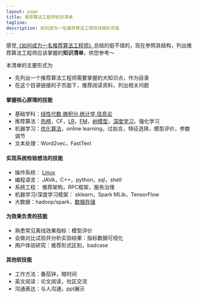 ```yaml
---
layout: page
title: 推荐算法工程师知识清单
tagline:
description: 如何成为一名推荐算法工程师详细补充版
---
```


感觉[《如何成为一名推荐算法工程师》](https://weixin.sogou.com/weixin?type=2&s_from=input&query=%E5%A6%82%E4%BD%95%E6%88%90%E4%B8%BA%E4%B8%80%E5%90%8D%E6%8E%A8%E8%8D%90%E7%B3%BB%E7%BB%9F%E5%B7%A5%E7%A8%8B%E5%B8%88+%E4%BA%BA%E5%B7%A5%E6%99%BA%E8%83%BD%E5%A4%B4%E6%9D%A1&ie=utf8&_sug_=n&_sug_type_=&w=01019900&sut=18274&sst0=1545630897562&lkt=8%2C1545630880165%2C1545630897458)总结的挺不错的，现在参照其结构，列出推荐算法工程师应该掌握的**知识清单**，供您参考～


本清单的主要形式为
- 先列出一个推荐算法工程师需要掌握的大知识点，作为目录
- 在这个目录链接的子页面下，推荐阅读资料，列出相关问题

#### 掌握核心原理的技能

-  基础学科：[线性代数,微积分,统计学,信息论](/pages/math.html)
-  推荐算法：[热榜](/pages/hot.html)，CF，[LR](/pages/lr.html)，[FM](/pages/fm.html)，[树模型](/pages/tree.html)，[深度学习](/pages/dl.html)，强化学习
-  机器学习：[优化算法](/pages/opt.html)，online learning，过拟合，特征选择，模型评价，参数调节
-  文本处理：Word2vec，FastText

#### 实现系统检验想法的技能

- 操作系统： [Linux](/pages/linux.html)
- 编程语言： JAVA，C++，python，sql，shell
- 系统工程： 推荐架构，RPC框架，服务治理
- 机器学习/深度学习框架： sklearn，Spark MLib，TensorFlow
- 大数据：hadoop/spark，[数据存储](/pages/data_store.html)

#### 为效果负责的技能
- 熟悉常见离线效果指标：模型评价
- 会做对比试验并分析实验结果：指标数据可视化
- 用户体验研究：推荐形式区别，badcase

#### 其他软技能
- 工作方法：番茄钟，暗时间
- 英文阅读：论文阅读，社区交流
- 沟通表达：与人沟通，ppt展示
